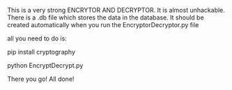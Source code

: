 This is a very strong ENCRYTOR AND DECRYPTOR. It is almost unhackable.
There is a .db file which stores the data in the database. It should be created automatically when you run the EncryptorDecryptor.py file

all you need to do is:

pip install cryptography

python EncryptDecrypt.py

There you go! All done!
